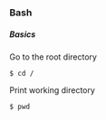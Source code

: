 ### Bash

##### Basics

Go to the root directory
```
$ cd /
```
 Print working directory
```
$ pwd
```